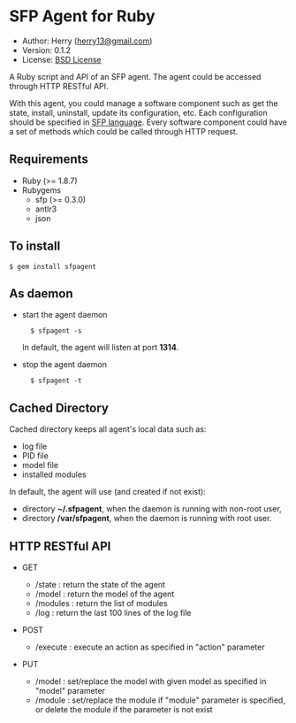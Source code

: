 SFP Agent for Ruby
==================
- Author: Herry (herry13@gmail.com)
- Version: 0.1.2
- License: [BSD License](https://github.com/herry13/sfpagent/blob/master/LICENSE)

A Ruby script and API of an SFP agent. The agent could be accessed through HTTP RESTful API.

With this agent, you could manage a software component such as get the state, install, uninstall, update
its configuration, etc. Each configuration should be specified in [SFP language](https://github.com/herry13/sfp).
Every software component could have a set of methods which could be called through HTTP request.


Requirements
------------
- Ruby (>= 1.8.7)
- Rubygems
	- sfp (>= 0.3.0)
	- antlr3
	- json


To install
----------

	$ gem install sfpagent


As daemon
---------
- start the agent daemon

		$ sfpagent -s

  In default, the agent will listen at port **1314**.

- stop the agent daemon

		$ sfpagent -t


Cached Directory
----------------
Cached directory keeps all agent's local data such as:
- log file
- PID file
- model file
- installed modules

In default, the agent will use (and created if not exist):
- directory **~/.sfpagent**, when the daemon is running with non-root user,
- directory **/var/sfpagent**, when the daemon is running with root user.


HTTP RESTful API
----------------
- GET
	- /state : return the state of the agent
	- /model : return the model of the agent
	- /modules : return the list of modules
	- /log : return the last 100 lines of the log file

- POST
	- /execute : execute an action as specified in "action" parameter

- PUT
	- /model : set/replace the model with given model as specified in "model" parameter
	- /module : set/replace the module if "module" parameter is specified, or delete the module if the parameter is not exist


